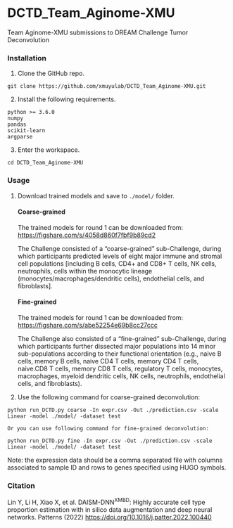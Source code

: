 # DCTD_Team_Aginome-XMU
Team Aginome-XMU submissions to DREAM Challenge Tumor Deconvolution

### Installation
1. Clone the GitHub repo.
```
git clone https://github.com/xmuyulab/DCTD_Team_Aginome-XMU.git
```   
2. Install the following requirements.
```
python >= 3.6.0
numpy
pandas
scikit-learn
argparse
```
3. Enter the workspace.
```
cd DCTD_Team_Aginome-XMU
```
### Usage

1. Download trained models and save to ```./model/``` folder.
    #### Coarse-grained
    The trained models for round 1 can be downloaded from: https://figshare.com/s/4058d860f7fbf9b89cd2

    The Challenge consisted of a “coarse-grained” sub-Challenge, during which participants predicted levels of eight major immune and stromal cell populations [including B cells, CD4+ and CD8+ T cells, NK cells, neutrophils, cells within the monocytic lineage (monocytes/macrophages/dendritic cells), endothelial cells, and fibroblasts].
    #### Fine-grained
    The trained models for round 1 can be downloaded from: https://figshare.com/s/abe52254e69b8cc27ccc

    The Challenge also consisted of a “fine-grained” sub-Challenge, during which participants further dissected major populations into 14 minor sub-populations according to their functional orientation (e.g., naive B cells, memory B cells, naive CD4 T cells, memory CD4 T cells, naive.CD8 T cells, memory CD8 T cells, regulatory T cells, monocytes, macrophages, myeloid dendritic cells, NK cells, neutrophils, endothelial cells, and fibroblasts).

2. Use the following command for coarse-grained deconvolution:
```
python run_DCTD.py coarse -In expr.csv -Out ./prediction.csv -scale Linear -model ./model/ -dataset test
```
    Or you can use following command for fine-grained deconvolution:
```
python run_DCTD.py fine -In expr.csv -Out ./prediction.csv -scale Linear -model ./model/ -dataset test
```
Note: the expression data should be a comma separated file with columns associated to sample ID and rows to genes specified using HUGO symbols.
### Citation
Lin Y, Li H, Xiao X, et al. DAISM-DNN<sup>XMBD</sup>: Highly accurate cell type proportion estimation with in silico data augmentation and deep neural networks. Patterns (2022) https://doi.org/10.1016/j.patter.2022.100440